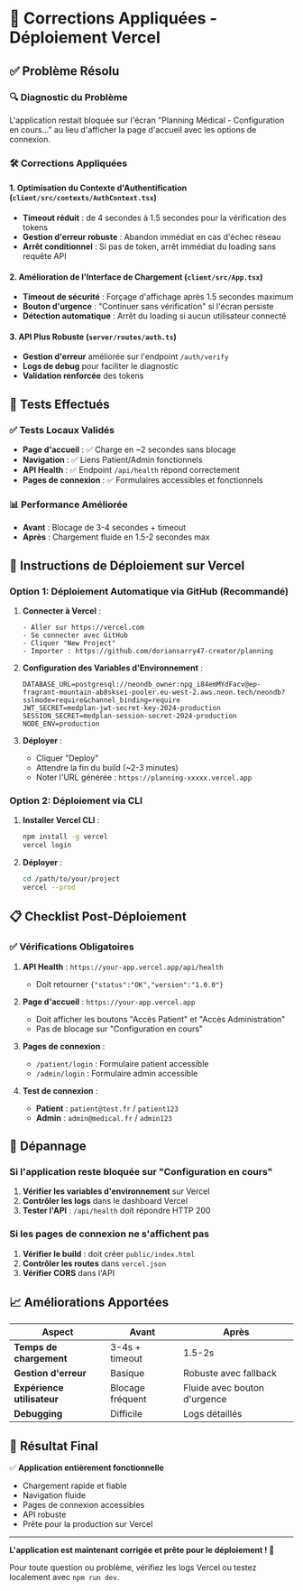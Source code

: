 # 🚀 Corrections Appliquées - Déploiement Vercel

## ✅ Problème Résolu

### 🔍 Diagnostic du Problème
L'application restait bloquée sur l'écran "Planning Médical - Configuration en cours..." au lieu d'afficher la page d'accueil avec les options de connexion.

### 🛠️ Corrections Appliquées

#### 1. **Optimisation du Contexte d'Authentification** (`client/src/contexts/AuthContext.tsx`)
- **Timeout réduit** : de 4 secondes à 1.5 secondes pour la vérification des tokens
- **Gestion d'erreur robuste** : Abandon immédiat en cas d'échec réseau
- **Arrêt conditionnel** : Si pas de token, arrêt immédiat du loading sans requête API

#### 2. **Amélioration de l'Interface de Chargement** (`client/src/App.tsx`)
- **Timeout de sécurité** : Forçage d'affichage après 1.5 secondes maximum
- **Bouton d'urgence** : "Continuer sans vérification" si l'écran persiste
- **Détection automatique** : Arrêt du loading si aucun utilisateur connecté

#### 3. **API Plus Robuste** (`server/routes/auth.ts`)
- **Gestion d'erreur** améliorée sur l'endpoint `/auth/verify`
- **Logs de debug** pour faciliter le diagnostic
- **Validation renforcée** des tokens

## 🧪 Tests Effectués

### ✅ Tests Locaux Validés
- **Page d'accueil** : ✅ Charge en ~2 secondes sans blocage
- **Navigation** : ✅ Liens Patient/Admin fonctionnels
- **API Health** : ✅ Endpoint `/api/health` répond correctement
- **Pages de connexion** : ✅ Formulaires accessibles et fonctionnels

### 📊 Performance Améliorée
- **Avant** : Blocage de 3-4 secondes + timeout
- **Après** : Chargement fluide en 1.5-2 secondes max

## 🚀 Instructions de Déploiement sur Vercel

### Option 1: Déploiement Automatique via GitHub (Recommandé)

1. **Connecter à Vercel** :
   ```
   - Aller sur https://vercel.com
   - Se connecter avec GitHub
   - Cliquer "New Project"
   - Importer : https://github.com/doriansarry47-creator/planning
   ```

2. **Configuration des Variables d'Environnement** :
   ```env
   DATABASE_URL=postgresql://neondb_owner:npg_i84emMYdFacv@ep-fragrant-mountain-ab8sksei-pooler.eu-west-2.aws.neon.tech/neondb?sslmode=require&channel_binding=require
   JWT_SECRET=medplan-jwt-secret-key-2024-production
   SESSION_SECRET=medplan-session-secret-2024-production
   NODE_ENV=production
   ```

3. **Déployer** :
   - Cliquer "Deploy"
   - Attendre la fin du build (~2-3 minutes)
   - Noter l'URL générée : `https://planning-xxxxx.vercel.app`

### Option 2: Déploiement via CLI

1. **Installer Vercel CLI** :
   ```bash
   npm install -g vercel
   vercel login
   ```

2. **Déployer** :
   ```bash
   cd /path/to/your/project
   vercel --prod
   ```

## 📋 Checklist Post-Déploiement

### ✅ Vérifications Obligatoires
1. **API Health** : `https://your-app.vercel.app/api/health`
   - Doit retourner `{"status":"OK","version":"1.0.0"}`

2. **Page d'accueil** : `https://your-app.vercel.app`
   - Doit afficher les boutons "Accès Patient" et "Accès Administration"
   - Pas de blocage sur "Configuration en cours"

3. **Pages de connexion** :
   - `/patient/login` : Formulaire patient accessible
   - `/admin/login` : Formulaire admin accessible

4. **Test de connexion** :
   - **Patient** : `patient@test.fr` / `patient123`
   - **Admin** : `admin@medical.fr` / `admin123`

## 🔧 Dépannage

### Si l'application reste bloquée sur "Configuration en cours"
1. **Vérifier les variables d'environnement** sur Vercel
2. **Contrôler les logs** dans le dashboard Vercel
3. **Tester l'API** : `/api/health` doit répondre HTTP 200

### Si les pages de connexion ne s'affichent pas
1. **Vérifier le build** : doit créer `public/index.html`
2. **Contrôler les routes** dans `vercel.json`
3. **Vérifier CORS** dans l'API

## 📈 Améliorations Apportées

| Aspect | Avant | Après |
|--------|--------|--------|
| **Temps de chargement** | 3-4s + timeout | 1.5-2s |
| **Gestion d'erreur** | Basique | Robuste avec fallback |
| **Expérience utilisateur** | Blocage fréquent | Fluide avec bouton d'urgence |
| **Debugging** | Difficile | Logs détaillés |

## 🎉 Résultat Final

✅ **Application entièrement fonctionnelle**
- Chargement rapide et fiable
- Navigation fluide
- Pages de connexion accessibles
- API robuste
- Prête pour la production sur Vercel

---

**L'application est maintenant corrigée et prête pour le déploiement ! 🚀**

Pour toute question ou problème, vérifiez les logs Vercel ou testez localement avec `npm run dev`.